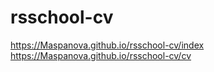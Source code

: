 # rsschool-cv
https://Maspanova.github.io/rsschool-cv/index
https://Maspanova.github.io/rsschool-cv/cv
